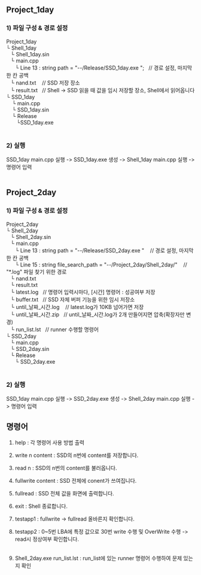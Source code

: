 ## Project_1day
### 1) 파일 구성 & 경로 설정 <br/>
Project_1day <br/>
└ Shell_1day <br/>
  &nbsp;&nbsp;&nbsp;└ Shell_1day.sin <br/>
  &nbsp;&nbsp;&nbsp;└ main.cpp <br/>
    &nbsp;&nbsp;&nbsp;&nbsp;&nbsp; └ Line 13 : string path = "--/Release/SSD_1day.exe ";  &nbsp;&nbsp;// 경로 설정,  마지막 한 칸 공백 <br/>
  &nbsp;&nbsp;&nbsp;└ nand.txt  &nbsp;&nbsp; // SSD 저장 장소  <br/>
  &nbsp;&nbsp;&nbsp;└ result.txt   &nbsp;&nbsp;// Shell -> SSD 읽을 때 값을 임시 저장할 장소, Shell에서 읽어옵니다  <br/>
└ SSD_1day  <br/>
  &nbsp; &nbsp;&nbsp;└ main.cpp  <br/>
 &nbsp; &nbsp;&nbsp;└ SSD_1day.sin  <br/>
  &nbsp; &nbsp;&nbsp;└ Release  <br/>
    &nbsp; &nbsp;&nbsp; &nbsp;  └SSD_1day.exe  <br/>  <br/>

### 2) 실행  <br/>
   SSD_1day main.cpp 실행 -> SSD_1day.exe 생성 -> Shell_1day main.cpp 실행 -> 명령어 입력  <br/>  <br/>

## Project_2day
### 1) 파일 구성 & 경로 설정  <br/>
Project_2day  <br/>
└ Shell_2day  <br/>
  &nbsp;&nbsp;&nbsp;└ Shell_2day.sin <br/>
  &nbsp;&nbsp;&nbsp;└ main.cpp <br/>
    &nbsp;&nbsp;&nbsp;&nbsp;&nbsp;&nbsp;└ Line 13 : string path = "--/Release/SSD_2day.exe "  &nbsp;&nbsp; // 경로 설정,  마지막 한 칸 공백 <br/>
    &nbsp;&nbsp;&nbsp;&nbsp;&nbsp;&nbsp;└ Line 15 : string file_search_path = "--/Project_2day/Shell_2day/"   &nbsp;&nbsp; // "*.log" 파일 찾기 위한 경로 <br/>
  &nbsp;&nbsp;&nbsp;└ nand.txt <br/>
  &nbsp;&nbsp;&nbsp;└ result.txt <br/>
  &nbsp;&nbsp;&nbsp;└ latest.log  &nbsp;&nbsp;// 명령어 입력시마다, [시간] 명령어  : 성공여부 저장 <br/>
  &nbsp;&nbsp;&nbsp;└ buffer.txt  &nbsp;&nbsp;// SSD 자체 버퍼 기능을 위한 임시 저장소 <br/>
  &nbsp;&nbsp;&nbsp;└ until_날짜_시간.log &nbsp;&nbsp; // latest.log가 10KB 넘어가면 저장 <br/>
  &nbsp;&nbsp;&nbsp;└ until_날짜_시간.zip  &nbsp;&nbsp;// until_날짜_시간.log가 2개 만들어지면 압축(확장자만 변경) <br/>
  &nbsp;&nbsp;&nbsp;└ run_list.lst  &nbsp;&nbsp;// runner 수행할 명령어 <br/>
└ SSD_2day <br/>
  &nbsp;&nbsp;&nbsp;└ main.cpp <br/>
  &nbsp;&nbsp;&nbsp;└ SSD_2day.sin <br/>
  &nbsp;&nbsp;&nbsp;└ Release <br/>
    &nbsp;&nbsp;&nbsp;&nbsp;&nbsp;&nbsp;└ SSD_2day.exe <br/> <br/>

### 2) 실행 <br/>
   SSD_1day main.cpp 실행 -> SSD_2day.exe 생성 -> Shell_2day main.cpp 실행 -> 명령어 입력 <br/>

## 명령어
1. help : 각 명령어 사용 방법 출력 <br/>
2. write n content : SSD의 n번에 content를 저장합니다. <br/>
3. read n : SSD의 n번의 content를 불러옵니다.<br/>
4. fullwrite content : SSD 전체에 conent가 쓰여집니다.<br/>
5. fullread : SSD 전체 값을 화면에 출력합니다.<br/>
6. exit : Shell 종료합니다.<br/>
7. testapp1 : fullwrite -> fullread 올바른지 확인합니다.<br/>
8. testapp2 : 0~5번 LBA에 특정 값으로 30번 write 수행 및 OverWrite 수행 -> read시 정상여부 확인합니다.<br/><br/>

9. Shell_2day.exe run_list.lst : run_list에 있는 runner 명령어 수행하여 문제 있는지 확인<br/>
